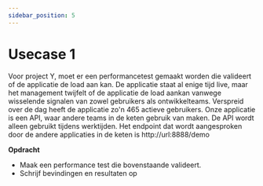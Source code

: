 ```yaml
---
sidebar_position: 5
---
```


# Usecase 1
Voor project Y, moet er een performancetest gemaakt worden die valideert of de applicatie de load aan kan. De applicatie staat al enige tijd live, maar het management twijfelt of de applicatie de load aankan vanwege wisselende signalen van zowel gebruikers als ontwikkelteams. Verspreid over de dag heeft de applicatie zo'n 465 actieve gebruikers. Onze applicatie is een API, waar andere teams in de keten gebruik van maken. De API wordt alleen gebruikt tijdens werktijden. Het endpoint dat wordt aangesproken door de andere applicaties in de keten is http://url:8888/demo

<b>Opdracht</b>

- Maak een performance test die bovenstaande valideert.
- Schrijf bevindingen en resultaten op